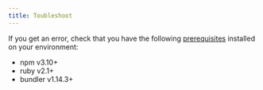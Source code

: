 ```yaml
---
title: Toubleshoot
---
```


If you get an error, check that you have the following [prerequisites](/prerequisites/) installed on your environment:
- npm v3.10+
- ruby v2.1+
- bundler v1.14.3+